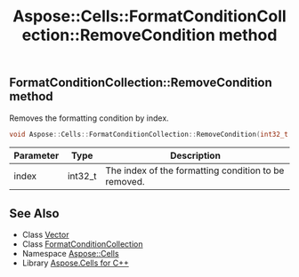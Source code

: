 ﻿---
title: Aspose::Cells::FormatConditionCollection::RemoveCondition method
linktitle: RemoveCondition
second_title: Aspose.Cells for C++ API Reference
description: 'Aspose::Cells::FormatConditionCollection::RemoveCondition method. Removes the formatting condition by index in C++.'
type: docs
weight: 1400
url: /cpp/aspose.cells/formatconditioncollection/removecondition/
---
## FormatConditionCollection::RemoveCondition method


Removes the formatting condition by index.

```cpp
void Aspose::Cells::FormatConditionCollection::RemoveCondition(int32_t index)
```


| Parameter | Type | Description |
| --- | --- | --- |
| index | int32_t | The index of the formatting condition to be removed. |

## See Also

* Class [Vector](../../vector/)
* Class [FormatConditionCollection](../)
* Namespace [Aspose::Cells](../../)
* Library [Aspose.Cells for C++](../../../)
